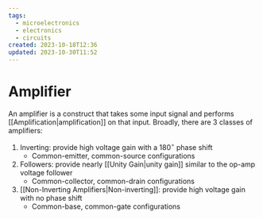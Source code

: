 ```yaml
---
tags:
  - microelectronics
  - electronics
  - circuits
created: 2023-10-18T12:36
updated: 2023-10-30T11:52
---
```


# Amplifier

An amplifier is a construct that takes some input signal and performs [[Amplification|amplification]] on that input. Broadly, there are 3 classes of amplifiers:

1. Inverting: provide high voltage gain with a $180^{\circ}$ phase shift
	- Common-emitter, common-source configurations
2. Followers: provide nearly [[Unity Gain|unity gain]] similar to the op-amp voltage follower
	- Common-collector, common-drain configurations
3. [[Non-Inverting Amplifiers|Non-inverting]]: provide high voltage gain with no phase shift
	- Common-base, common-gate configurations